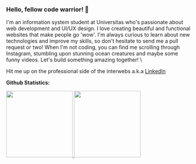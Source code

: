 ### Hello, fellow code warrior! 👋

I'm an information system student at Universitas who's passionate about web development and UI/UX design. I love creating beautiful and functional websites that make people go 'wow'. I'm always curious to learn about new technologies and improve my skills, so don't hesitate to send me a pull request or two! When I'm not coding, you can find me scrolling through Instagram, stumbling upon stunning ocean creatures and maybe some funny videos. Let's build something amazing together! \

Hit me up on the professional side of the interwebs a.k.a [LinkedIn](https://www.linkedin.com/in/riristogatorop/)

**Github Statistics:**
<p align="left">
<a href="https://github.com/rirism">
  <img height="180em" src="https://github-readme-stats-eight-theta.vercel.app/api?username=rirism&show_icons=true&theme=algolia&include_all_commits=true&count_private=true"/>
  <img height="180em" src="https://github-readme-stats-eight-theta.vercel.app/api/top-langs/?username=rirism&layout=compact&langs_count=8&theme=algolia"/>
</a>
</p>
